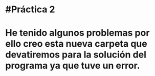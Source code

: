 
#Práctica 2
=======
# He tenido algunos problemas por ello creo esta nueva carpeta que devatiremos para la solución del programa  ya que tuve un error. 

